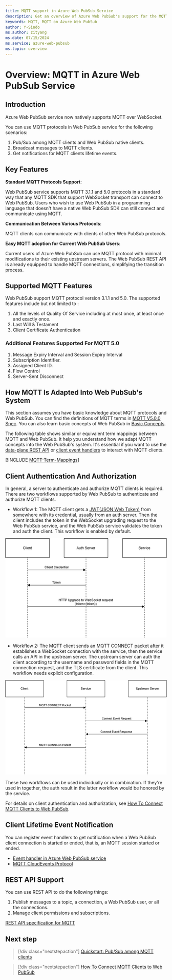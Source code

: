 ```yaml
---
title: MQTT support in Azure Web PubSub Service
description: Get an overview of Azure Web PubSub's support for the MQTT protocols, understand typical use case scenarios to use MQTT in Azure Web PubSub, and learn the key benefits of MQTT in Azure Web PubSub.
keywords: MQTT, MQTT on Azure Web PubSub
author: Y-Sindo
ms.author: zityang
ms.date: 07/15/2024
ms.service: azure-web-pubsub
ms.topic: overview
---
```

# Overview: MQTT in Azure Web PubSub Service

## Introduction

Azure Web PubSub service now natively supports MQTT over WebSocket.

You can use MQTT protocols in Web PubSub service for the following scenarios:

1. Pub/Sub among MQTT clients and Web PubSub native clients.
1. Broadcast messages to MQTT clients.
1. Get notifications for MQTT clients lifetime events.

## Key Features

**Standard MQTT Protocols Support**:

Web PubSub service supports MQTT 3.1.1 and 5.0 protocols in a standard way that any MQTT SDK that support WebSocket transport can connect to Web PubSub. Users who wish to use Web PubSub in a programming language that doesn't have a native Web PubSub SDK can still connect and communicate using MQTT.

**Communication Between Various Protocols**:

MQTT clients can communicate with clients of other Web PubSub protocols.

**Easy MQTT adoption for Current Web PubSub Users**:

Current users of Azure Web PubSub can use MQTT protocol  with minimal modifications to their existing upstream servers. The Web PubSub REST API is already equipped to handle MQTT connections, simplifying the transition process.

## Supported MQTT Features
Web PubSub support MQTT protocol version 3.1.1 and 5.0. The supported features include but not limited to :

1. All the levels of Quality Of Service including at most once, at least once and exactly once.
1. Last Will & Testament
1. Client Certificate Authentication

### Additional Features Supported For MQTT 5.0

1. Message Expiry Interval and Session Expiry Interval
2. Subscription Identifier.
3. Assigned Client ID.
4. Flow Control
5. Server-Sent Disconnect

## How MQTT Is Adapted Into Web PubSub's System

This section assumes you have basic knowledge about MQTT protocols and Web PubSub. You can find the definitions of MQTT terms in [MQTT V5.0.0 Spec](https://docs.oasis-open.org/mqtt/mqtt/v5.0/os/mqtt-v5.0-os.html#_Toc3901003). You can also learn basic concepts of Web PubSub in [Basic Concepts](./key-concepts.md).

The following table shows similar or equivalent term mappings between MQTT and Web PubSub. It help you understand how we adapt MQTT concepts into the Web PubSub's system. It's essential if you want to use the [data-plane REST API](./reference-rest-api-data-plane.md) or [client event handlers](./howto-develop-eventhandler.md) to interact with MQTT clients.

[!INCLUDE [MQTT-Term-Mappings](includes/mqtt-term-mappings.md)]

## Client Authentication And Authorization

In general, a server to authenticate and authorize MQTT clients is required. There are two workflows supported by Web PubSub to authenticate and authorize MQTT clients.

* Workflow 1: The MQTT client gets a [JWT(JSON Web Token)](https://jwt.io) from somewhere with its credential, usually from an auth server. Then the client includes the token in the WebSocket upgrading request to the Web PubSub service, and the Web PubSub service validates the token and auth the client. This workflow is enabled by default.

![MQTT Auth Workflow With JWT](./media/howto-develop-mqtt-websocket-clients/mqtt-jwt-auth-workflow.png)

* Workflow 2: The MQTT client sends an MQTT CONNECT packet after it establishes a WebSocket connection with the service, then the service calls an API in the upstream server. The upstream server can auth the client according to the username and password fields in the MQTT connection request, and the TLS certificate from the client. This workflow needs explicit configuration.
<!--Add link to tutorial and configuration-->

![MQTT Auth Workflow With Upstream Server](./media/howto-develop-mqtt-websocket-clients/mqtt-upstream-auth-workflow.png)

These two workflows can be used individually or in combination. If they're used in together, the auth result in the latter workflow would be honored by the service.

For details on client authentication and authorization, see [How To Connect MQTT Clients to Web PubSub](./howto-connect-mqtt-websocket-client.md).

## Client Lifetime Event Notification

You can register event handlers to get notification when a Web PubSub client connection is started or ended, that is, an MQTT session started or ended.

* [Event handler in Azure Web PubSub service](./howto-develop-eventhandler.md)
* [MQTT CloudEvents Protocol](./reference-mqtt-cloud-events.md)

## REST API Support

You can use REST API to do the following things:
1. Publish messages to a topic, a connection, a Web PubSub user, or all the connections.
1. Manage client permissions and subscriptions.

[REST API specification for MQTT](./reference-rest-api-mqtt.md)

## Next step

> [!div class="nextstepaction"]
> [Quickstart: Pub/Sub among MQTT clients](./quickstarts-pubsub-among-mqtt-clients.md)

> [!div class="nextstepaction"]
> [How To Connect MQTT Clients to Web PubSub](./howto-connect-mqtt-websocket-client.md)

